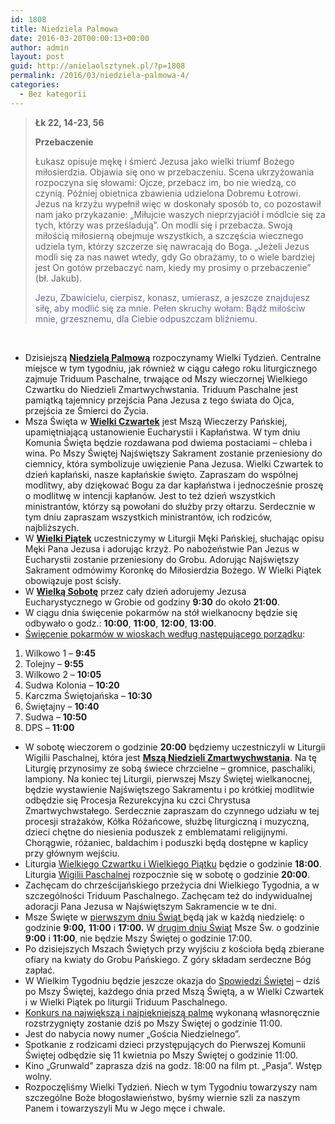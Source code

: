 ```yaml
---
id: 1808
title: Niedziela Palmowa
date: 2016-03-20T00:00:13+00:00
author: admin
layout: post
guid: http://anielaolsztynek.pl/?p=1808
permalink: /2016/03/niedziela-palmowa-4/
categories:
  - Bez kategorii
---
```

> **Łk 22, 14-23, 56**
> 
> **Przebaczenie**
> 
> Łukasz opisuje mękę i śmierć Jezusa jako wielki triumf Bożego miłosierdzia. Objawia się ono w przebaczeniu. Scena ukrzyżowania rozpoczyna się słowami: Ojcze, przebacz im, bo nie wiedzą, co czynią. Później obietnica zbawienia udzielona Dobremu Łotrowi. Jezus na krzyżu wypełnił więc w doskonały sposób to, co pozostawił nam jako przykazanie: &#8222;Miłujcie waszych nieprzyjaciół i módlcie się za tych, którzy was prześladują&#8221;. On modli się i przebacza. Swoją miłością miłosierną obejmuje wszystkich, a szczęścia wiecznego udziela tym, którzy szczerze się nawracają do Boga. &#8222;Jeżeli Jezus modli się za nas nawet wtedy, gdy Go obrażamy, to o wiele bardziej jest On gotów przebaczyć nam, kiedy my prosimy o przebaczenie&#8221; (bł. Jakub).
> 
> <span style="color: #666699;">Jezu, Zbawicielu, cierpisz, konasz, umierasz, a jeszcze znajdujesz siłę, aby modlić się za mnie. Pełen skruchy wołam: Bądź miłościw mnie, grzesznemu, dla Ciebie odpuszczam bliźniemu.</span>

<span style="color: #666699;"><br /> </span>

  * Dzisiejszą **<span style="text-decoration: underline;">Niedzielą Palmową</span>** rozpoczynamy Wielki Tydzień. Centralne miejsce w tym tygodniu, jak również w ciągu całego roku liturgicznego zajmuje Triduum Paschalne, trwające od Mszy wieczornej Wielkiego Czwartku do Niedzieli Zmartwychwstania. Triduum Paschalne jest pamiątką tajemnicy przejścia Pana Jezusa z tego świata do Ojca, przejścia ze Śmierci do Życia.
  * Msza Święta w **<span style="text-decoration: underline;">Wielki Czwartek</span>** jest Mszą Wieczerzy Pańskiej, upamiętniającą ustanowienie Eucharystii i Kapłaństwa. W tym dniu Komunia Święta będzie rozdawana pod dwiema postaciami – chleba i wina. Po Mszy Świętej Najświętszy Sakrament zostanie przeniesiony do ciemnicy, która symbolizuje uwięzienie Pana Jezusa. Wielki Czwartek to dzień kapłański, nasze kapłańskie święto. Zapraszam do wspólnej modlitwy, aby dziękować Bogu za dar kapłaństwa i jednocześnie proszę o modlitwę w intencji kapłanów. Jest to też dzień wszystkich ministrantów, którzy są powołani do służby przy ołtarzu. Serdecznie w tym dniu zapraszam wszystkich ministrantów, ich rodziców, najbliższych.
  * W **<span style="text-decoration: underline;">Wielki Piątek</span>** uczestniczymy w Liturgii Męki Pańskiej, słuchając opisu Męki Pana Jezusa i adorując krzyż. Po nabożeństwie Pan Jezus w Eucharystii zostanie przeniesiony do Grobu. Adorując Najświętszy Sakrament odmówimy Koronkę do Miłosierdzia Bożego. W Wielki Piątek obowiązuje post ścisły.
  * W **<span style="text-decoration: underline;">Wielką Sobotę</span>** przez cały dzień adorujemy Jezusa Eucharystycznego w Grobie od godziny **9:30** do około **21:00**.
  * W ciągu dnia święcenie pokarmów na stół wielkanocny będzie się odbywało o godz.: **10:00**, **11:00**, **12:00**, **13:00**.
  * <span style="text-decoration: underline;">Święcenie pokarmów w wioskach według następującego porządku</span>:

 <span style="font-size: 16px;"></span>

  1. Wilkowo 1 – **9:45**
  2. Tolejny – **9:55** 
  3. Wilkowo 2 – **10:05**
  4. Sudwa Kolonia – **10:20**
  5. Karczma Świętojańska – **10:30**
  6. Świętajny – **10:40**
  7. Sudwa – **10:50** 
  8. DPS – **11:00**

  * W sobotę wieczorem o godzinie **20:00** będziemy uczestniczyli w Liturgii Wigilii Paschalnej, która jest **<span style="text-decoration: underline;">Mszą Niedzieli Zmartwychwstania</span>**. Na tę Liturgię przynosimy ze sobą świece chrzcielne – gromnice, paschaliki, lampiony. Na koniec tej Liturgii, pierwszej Mszy Świętej wielkanocnej, będzie wystawienie Najświętszego Sakramentu i po krótkiej modlitwie odbędzie się Procesja Rezurekcyjna ku czci Chrystusa Zmartwychwstałego. Serdecznie zapraszam do czynnego udziału w tej procesji strażaków, Kółka Różańcowe, służbę liturgiczną i muzyczną, dzieci chętne do niesienia poduszek z emblematami religijnymi. Chorągwie, różaniec, baldachim i poduszki będą dostępne w kaplicy przy głównym wejściu.
  * Liturgia <span style="text-decoration: underline;">Wielkiego Czwartku i Wielkiego Piątku</span> będzie o godzinie **18:00**. Liturgia <span style="text-decoration: underline;">Wigilii Paschalnej</span> rozpocznie się w sobotę o godzinie **20:00**.
  * Zachęcam do chrześcijańskiego przeżycia dni Wielkiego Tygodnia, a w szczególności Triduum Paschalnego. Zachęcam też do indywidualnej adoracji Pana Jezusa w Najświętszym Sakramencie w te dni.
  * Msze Święte w <span style="text-decoration: underline;">pierwszym dniu Świąt </span>będą jak w każdą niedzielę: o godzinie **9:00,** **11:00** i **17:00.** W <span style="text-decoration: underline;">drugim dniu Świąt</span> Msze Św. o godzinie **9:00** i **11:00**, nie będzie Mszy Świętej o godzinie 17:00.
  * Po dzisiejszych Mszach Świętych przy wyjściu z kościoła będą zbierane ofiary na kwiaty do Grobu Pańskiego. Z góry składam serdeczne Bóg zapłać.
  * W Wielkim Tygodniu będzie jeszcze okazja do <span style="text-decoration: underline;">Spowiedzi Świętej</span> – dziś po Mszy Świętej, każdego dnia przed Mszą Świętą, a w Wielki Czwartek i w Wielki Piątek po liturgii Triduum Paschalnego.
  * <span style="text-decoration: underline;">Konkurs na największą i najpiękniejszą palmę</span> wykonaną własnoręcznie rozstrzygnięty zostanie dziś po Mszy Świętej o godzinie 11:00.
  * Jest do nabycia nowy numer „Gościa Niedzielnego”.
  * Spotkanie z rodzicami dzieci przystępujących do Pierwszej Komunii Świętej odbędzie się 11 kwietnia po Mszy Świętej o godzinie 11:00.
  * Kino &#8222;Grunwald&#8221; zaprasza dziś na godz. 18:00 na film pt. &#8222;Pasja&#8221;. Wstęp wolny.
  * Rozpoczęliśmy Wielki Tydzień. Niech w tym Tygodniu towarzyszy nam szczególne Boże błogosławieństwo, byśmy wiernie szli za naszym Panem i towarzyszyli Mu w Jego męce i chwale.